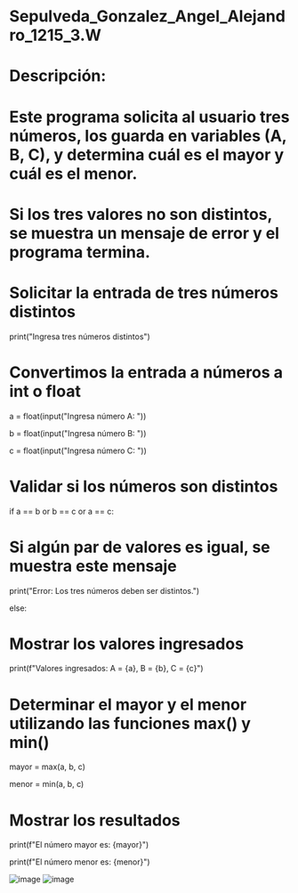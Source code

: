 # Sepulveda_Gonzalez_Angel_Alejandro_1215_3.W

# Descripción:
# Este programa solicita al usuario tres números, los guarda en variables (A, B, C), y determina cuál es el mayor y cuál es el menor.
# Si los tres valores no son distintos, se muestra un mensaje de error y el programa termina.

# Solicitar la entrada de tres números distintos
print("Ingresa tres números distintos")

# Convertimos la entrada a números a int o float

a = float(input("Ingresa número A: "))

b = float(input("Ingresa número B: "))

c = float(input("Ingresa número C: "))

# Validar si los números son distintos

if a == b or b == c or a == c:

# Si algún par de valores es igual, se muestra este mensaje
    
print("Error: Los tres números deben ser distintos.")

else:

# Mostrar los valores ingresados
    
print(f"Valores ingresados: A = {a}, B = {b}, C = {c}")

  # Determinar el mayor y el menor utilizando las funciones max() y min()
  
  mayor = max(a, b, c)    
  
  menor = min(a, b, c)

  # Mostrar los resultados
  
  print(f"El número mayor es: {mayor}")
  
  print(f"El número menor es: {menor}")

![image](https://github.com/user-attachments/assets/811d8ed9-cf5e-49a8-9715-768d3e4fb7f6)
![image](https://github.com/user-attachments/assets/351fe12c-e0c5-46a9-a59c-b9c8fb6e6308)
